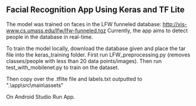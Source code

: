 ## Facial Recognition App Using Keras and TF Lite

The model was trained on faces in the LFW funneled database: http://vis-www.cs.umass.edu/lfw/lfw-funneled.tgz
Currently, the app aims to detect people in the database in real-time.

To train the model locally, download the database given and place the tar file into the keras_training folder. First run LFW_preprocessing.py (removes classes/people with less than 20 data points/images). Then run test_with_mobilenet.py to train on the dataset.

Then copy over the .tflite file and labels.txt outputted to ".\app\src\main\assets"

On Android Studio Run App.
